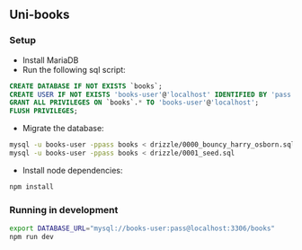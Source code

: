 ## Uni-books


### Setup
- Install MariaDB
- Run the following sql script:
```sql
CREATE DATABASE IF NOT EXISTS `books`;
CREATE USER IF NOT EXISTS 'books-user'@'localhost' IDENTIFIED BY 'pass';
GRANT ALL PRIVILEGES ON `books`.* TO 'books-user'@'localhost';
FLUSH PRIVILEGES;
```
- Migrate the database:
```bash
mysql -u books-user -ppass books < drizzle/0000_bouncy_harry_osborn.sql
mysql -u books-user -ppass books < drizzle/0001_seed.sql
```
- Install node dependencies:
```bash
npm install
```

### Running in development
```bash
export DATABASE_URL="mysql://books-user:pass@localhost:3306/books"
npm run dev
```

